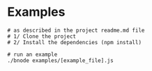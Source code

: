 
# Examples

    # as described in the project readme.md file
    # 1/ Clone the project
    # 2/ Install the dependencies (npm install)

    # run an example
    ./bnode examples/[example_file].js
